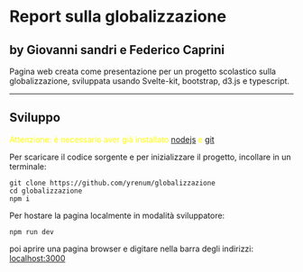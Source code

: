 # Report sulla globalizzazione

## by Giovanni sandri e Federico Caprini


Pagina web creata come presentazione per un progetto scolastico sulla globalizzazione, sviluppata usando Svelte-kit, bootstrap, d3.js e typescript.

___
## Sviluppo

<span style="color:yellow">Attenzione: è necessario aver già installato [nodejs](https://nodejs.org/en/) e [git](https://git-scm.com/downloads)</span>

Per scaricare il codice sorgente e per inizializzare il progetto, incollare in un terminale:
```
git clone https://github.com/yrenum/globalizzazione
cd globalizzazione
npm i
```

Per hostare la pagina localmente in modalità sviluppatore:
```
npm run dev
```
poi aprire una pagina browser e digitare nella barra degli indirizzi: <localhost:3000>